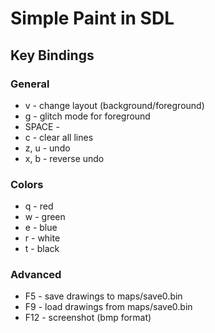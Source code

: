 # Simple Paint in SDL

## Key Bindings

### General
* v - change layout (background/foreground)
* g - glitch mode for foreground
* SPACE - 
* c - clear all lines
* z, u - undo
* x, b - reverse undo

### Colors
* q - red
* w - green
* e - blue
* r - white
* t - black

### Advanced
* F5 - save drawings to maps/save0.bin
* F9 - load drawings from maps/save0.bin
* F12 - screenshot (bmp format)
